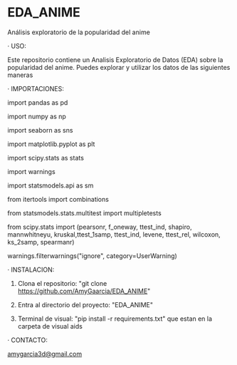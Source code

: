 # EDA_ANIME
Análisis exploratorio de la popularidad del anime

· USO: 

Este repositorio contiene un Analisis Exploratorio de Datos (EDA) sobre la popularidad del anime. Puedes explorar y utilizar los datos de las siguientes maneras

· IMPORTACIONES:

import pandas as pd

import numpy as np

import seaborn as sns

import matplotlib.pyplot as plt

import scipy.stats as stats

import warnings

import statsmodels.api as sm

from itertools import combinations

from statsmodels.stats.multitest import multipletests

from scipy.stats import (pearsonr, f_oneway, ttest_ind, shapiro, mannwhitneyu, kruskal,ttest_1samp, ttest_ind, levene, ttest_rel, wilcoxon, ks_2samp, spearmanr)

warnings.filterwarnings("ignore", category=UserWarning)

· INSTALACION:

1. Clona el repositorio: "git clone https://github.com/AmyGaarcia/EDA_ANIME"
   
2. Entra al directorio del proyecto: "EDA_ANIME"
   
3. Terminal de visual: "pip install -r requirements.txt" que estan en la carpeta de visual aids


· CONTACTO:

amygarcia3d@gmail.com

